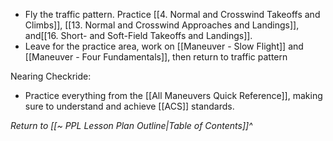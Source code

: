- Fly the traffic pattern. Practice [[4. Normal and Crosswind Takeoffs and Climbs]], [[13. Normal and Crosswind Approaches and Landings]], and[[16. Short- and Soft-Field Takeoffs and Landings]].
- Leave for the practice area, work on [[Maneuver - Slow Flight]] and [[Maneuver - Four Fundamentals]], then return to traffic pattern

Nearing Checkride:
- Practice everything from the [[All Maneuvers Quick Reference]], making sure to understand and achieve [[ACS]] standards.


*Return to [[~ PPL Lesson Plan Outline|Table of Contents]]^*